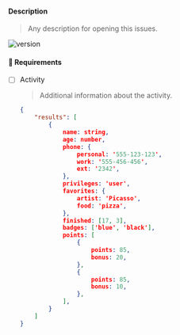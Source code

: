 #### Description
> Any description for opening this issues.

![version](https://img.shields.io/badge/version-v0.VERSION.0-EBCB8B?style=for-the-badge)

#### 📌 Requirements
- [ ] Activity
    > Additional information about the activity.
    ```JSON
    {
        "results": [
            {
                name: string,
                age: number,
                phone: {
                    personal: '555-123-123',
                    work: '555-456-456',
                    ext: '2342',
                },
                privileges: 'user',
                favorites: {
                    artist: 'Picasso',
                    food: 'pizza',
                },
                finished: [17, 3],
                badges: ['blue', 'black'],
                points: [
                    {
                        points: 85,
                        bonus: 20,
                    },
                    {
                        points: 85,
                        bonus: 10,
                    },
                ],
            }
        ]
    }
    ```

